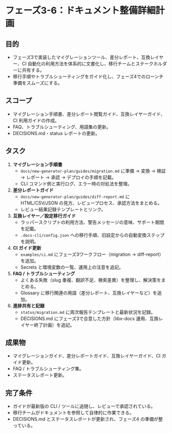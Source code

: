 # フェーズ3-6：ドキュメント整備詳細計画

## 目的
- フェーズ3で実装したマイグレーションツール、差分レポート、互換レイヤー、CI 自動化の利用方法を体系的に文書化し、移行チームとステークホルダーに共有する。
- 移行手順やトラブルシューティングをガイド化し、フェーズ4でのローンチ準備をスムーズにする。

## スコープ
- マイグレーション手順書、差分レポート閲覧ガイド、互換レイヤーガイド、CI 利用ガイドの作成。  
- FAQ、トラブルシューティング、用語集の更新。  
- DECISIONS.md・status レポートの更新。

## タスク
1. **マイグレーション手順書**
   - `docs/new-generator-plan/guides/migration.md` に準備 → 変換 → 検証 → レポート → 承認 → デプロイの手順を記載。  
   - CLI コマンド例と実行ログ、エラー時の対処法を整理。
2. **差分レポートガイド**
   - `docs/new-generator-plan/guides/diff-report.md` に HTML/CSV/JSON の見方、レビュープロセス、承認方法をまとめる。  
   - レビュー結果記録テンプレートとリンク。
3. **互換レイヤー／設定移行ガイド**
   - ラッパースクリプトの利用方法、警告メッセージの意味、サポート期間を記載。  
   - `.docs-cli/config.json` への移行手順、旧設定からの自動変換ステップを説明。
4. **CI ガイド更新**
   - `examples/ci.md` にフェーズ3ワークフロー（migration → diff-report）を追加。  
   - Secrets と環境変数の一覧、運用上の注意を追記。
5. **FAQ / トラブルシューティング**
   - よくある失敗（slug 重複、翻訳不足、検索差異）を整理し、解決策をまとめる。  
   - Glossary に移行関連の用語（差分レポート、互換レイヤーなど）を追加。
6. **進捗共有と記録**
   - `status/migration.md` に周次報告テンプレートと最新状況を記録。  
   - DECISIONS.md にフェーズ3で合意した方針（libx-docs 運用、互換レイヤー終了計画）を追記。

## 成果物
- マイグレーションガイド、差分レポートガイド、互換レイヤーガイド、CI ガイド更新。  
- FAQ / トラブルシューティング集。  
- ステータスレポート更新。

## 完了条件
- ガイドが最新版の CLI / ツールに追随し、レビューで承認されている。  
- 移行チームがドキュメントを参照して自律的に作業できる。  
- DECISIONS.md とステータスレポートが更新され、フェーズ4 の準備が整っている。
